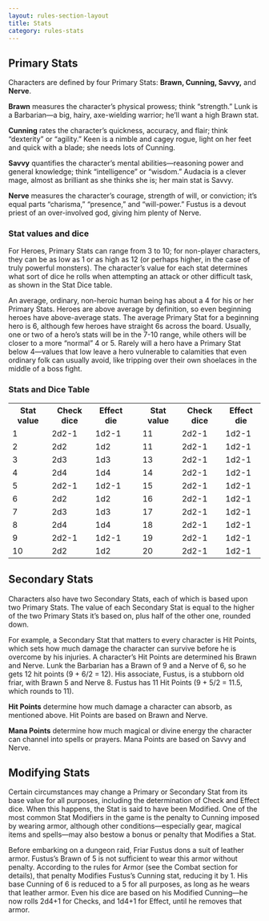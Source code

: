 ```yaml
---
layout: rules-section-layout
title: Stats
category: rules-stats
---
```


## Primary Stats

Characters are defined by four Primary Stats: **Brawn, Cunning, Savvy,** and **Nerve**.

**Brawn** measures the character’s physical prowess; think “strength.” Lunk is a Barbarian—a big, hairy, axe-wielding warrior; he’ll want a high Brawn stat.

**Cunning** rates the character’s quickness, accuracy, and flair; think “dexterity” or “agility.” Keen is a nimble and cagey rogue, light on her feet and quick with a blade; she needs lots of Cunning.

**Savvy** quantifies the character’s mental abilities—reasoning power and general knowledge; think “intelligence” or “wisdom.” Audacia is a clever mage, almost as brilliant as she thinks she is; her main stat is Savvy.

**Nerve** measures the character’s courage, strength of will, or conviction; it’s equal parts “charisma,” “presence,” and “will-power.” Fustus is a devout priest of an over-involved god, giving him plenty of Nerve.

### Stat values and dice

For Heroes, Primary Stats can range from 3 to 10; for non-player characters, they can be as low as 1 or as high as 12 (or perhaps higher, in the case of truly powerful monsters). The character’s value for each stat determines what sort of dice he rolls when attempting an attack or other difficult task, as shown in the Stat Dice table.

An average, ordinary, non-heroic human being has about a 4 for his or her Primary Stats. Heroes are above average by definition, so even beginning heroes have above-average stats. The average Primary Stat for a beginning hero is 6, although few heroes have straight 6s across the board. Usually, one or two of a hero’s stats will be in the 7-10 range, while others will be closer to a more “normal” 4 or 5. Rarely will a hero have a Primary Stat below 4—values that low leave a hero vulnerable to calamities that even ordinary folk can usually avoid, like tripping over their own shoelaces in the middle of a boss fight.

### Stats and Dice Table
<table>
  <tr>
    <th>Stat value</th>
    <th>Check dice</th>
    <th>Effect die</th>
    <th></th>
    <th>Stat value</th>
    <th>Check dice</th>
    <th>Effect die</th>
  </tr>
  <tr>
    <td>1</td>
    <td>2d2-1</td>
    <td>1d2-1</td>
    <td> </td>
    <td>11</td>
    <td>2d2-1</td>
    <td>1d2-1</td>
  </tr>
  <tr>
    <td>2</td>
    <td>2d2</td>
    <td>1d2</td>
    <td> </td>
    <td>11</td>
    <td>2d2-1</td>
    <td>1d2-1</td>
  </tr>
  <tr>
    <td>3</td>
    <td>2d3</td>
    <td>1d3</td>
    <td> </td>
    <td>13</td>
    <td>2d2-1</td>
    <td>1d2-1</td>
  </tr>
  <tr>
    <td>4</td>
    <td>2d4</td>
    <td>1d4</td>
    <td> </td>
    <td>14</td>
    <td>2d2-1</td>
    <td>1d2-1</td>
  </tr>
  <tr>
    <td>5</td>
    <td>2d2-1</td>
    <td>1d2-1</td>
    <td> </td>
    <td>15</td>
    <td>2d2-1</td>
    <td>1d2-1</td>
  </tr>
  <tr>
    <td>6</td>
    <td>2d2</td>
    <td>1d2</td>
    <td> </td>
    <td>16</td>
    <td>2d2-1</td>
    <td>1d2-1</td>
  </tr>
  <tr>
    <td>7</td>
    <td>2d3</td>
    <td>1d3</td>
    <td> </td>
    <td>17</td>
    <td>2d2-1</td>
    <td>1d2-1</td>
  </tr>
  <tr>
    <td>8</td>
    <td>2d4</td>
    <td>1d4</td>
    <td> </td>
    <td>18</td>
    <td>2d2-1</td>
    <td>1d2-1</td>
  </tr>
  <tr>
    <td>9</td>
    <td>2d2-1</td>
    <td>1d2-1</td>
    <td> </td>
    <td>19</td>
    <td>2d2-1</td>
    <td>1d2-1</td>
  </tr>
  <tr>
    <td>10</td>
    <td>2d2</td>
    <td>1d2</td>
    <td> </td>
    <td>20</td>
    <td>2d2-1</td>
    <td>1d2-1</td>
  </tr>
</table>

## Secondary Stats

Characters also have two Secondary Stats, each of which is based upon two Primary Stats. The value of each Secondary Stat is equal to the higher of the two Primary Stats it’s based on, plus half of the other one, rounded down.

For example, a Secondary Stat that matters to every character is Hit Points, which sets how much damage the character can survive before he is overcome by his injuries. A character’s Hit Points are determined his Brawn and Nerve. Lunk the Barbarian has a Brawn of 9 and a Nerve of 6, so he gets 12 hit points (9 + 6/2 = 12). His associate, Fustus, is a stubborn old friar, with Brawn 5 and Nerve 8. Fustus has 11 Hit Points (9 + 5/2 = 11.5, which rounds to 11).

**Hit Points** determine how much damage a character can absorb, as mentioned above. Hit Points are based on Brawn and Nerve.

**Mana Points** determine how much magical or divine energy the character can channel into spells or prayers. Mana Points are based on Savvy and Nerve.

## Modifying Stats
Certain circumstances may change a Primary or Secondary Stat from its base value for all purposes, including the determination of Check and Effect dice. When this happens, the Stat is said to have been Modified. One of the most common Stat Modifiers in the game is the penalty to Cunning imposed by wearing armor, although other conditions—especially gear, magical items and spells—may also bestow a bonus or penalty that Modifies a Stat.

Before embarking on a dungeon raid, Friar Fustus dons a suit of leather armor. Fustus’s Brawn of 5 is not sufficient to wear this armor without penalty. According to the rules for Armor (see the Combat section for details), that penalty Modifies Fustus’s Cunning stat, reducing it by 1. His base Cunning of 6 is reduced to a 5 for all purposes, as long as he wears that leather armor. Even his dice are based on his Modified Cunning—he now rolls 2d4+1 for Checks, and 1d4+1 for Effect, until he removes that armor.


